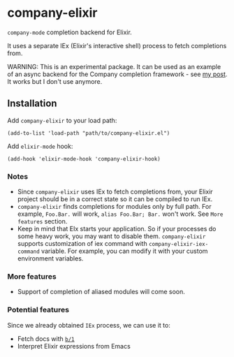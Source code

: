 # company-elixir

`company-mode` completion backend for Elixir.

It uses a separate IEx (Elixir's interactive shell) process to fetch completions from.

WARNING: This is an experimental package. It can be used as an example of an async backend for the Company completion framework - see [my post](https://www.badykov.com/emacs/2020/05/05/async-company-mode-backend/). It works but I don't use anymore.

## Installation

Add `company-elixir` to your load path:

``` emacs-lisp
(add-to-list 'load-path "path/to/company-elixir.el")
```

Add `elixir-mode` hook:

``` emacs-lisp
(add-hook 'elixir-mode-hook 'company-elixir-hook)
```

### Notes

- Since `company-elixir` uses IEx to fetch completions from, your Elixir project should be in a correct state so it can be compiled to run IEx.
- `company-elixir` finds completions for modules only by full path. For example, `Foo.Bar.` will work, `alias Foo.Bar; Bar.` won't work. See `More features` section.
- Keep in mind that EIx starts your application. So if your processes do some heavy work, you may want to disable them. `company-elixir` supports customization of iex command with `company-elixir-iex-command` variable. For example, you can modify it with your custom environment variables.

### More features

- Support of completion of aliased modules will come soon.

### Potential features

Since we already obtained `IEx` process, we can use it to:

- Fetch docs with [`b/1`](https://hexdocs.pm/iex/IEx.Helpers.html#b/1)
- Interpret Elixir expressions from Emacs
